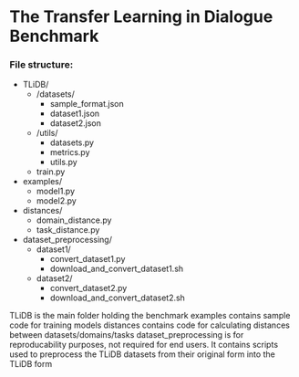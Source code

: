 # The Transfer Learning in Dialogue Benchmark

### File structure:

- TLiDB/
    - /datasets/
        - sample_format.json
        - dataset1.json
        - dataset2.json
    - /utils/
        - datasets.py
        - metrics.py
        - utils.py
    - train.py
- examples/
    - model1.py
    - model2.py
- distances/
    - domain_distance.py
    - task_distance.py
- dataset_preprocessing/
    - dataset1/
        - convert_dataset1.py
        - download_and_convert_dataset1.sh
    - dataset2/
        - convert_dataset2.py
        - download_and_convert_dataset2.sh

TLiDB is the main folder holding the benchmark
examples contains sample code for training models
distances contains code for calculating distances between datasets/domains/tasks
dataset_preprocessing is for reproducability purposes, not required for end users. It contains scripts used to preprocess the TLiDB datasets from their original form into the TLiDB form
